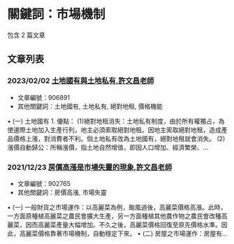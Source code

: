 # 關鍵詞：市場機制

包含 2 篇文章

## 文章列表

### 2023/02/02 [土地國有與土地私有,許文昌老師](../../articles/906891_%E5%9C%9F%E5%9C%B0%E5%9C%8B%E6%9C%89%E8%88%87%E5%9C%9F%E5%9C%B0%E7%A7%81%E6%9C%89%2C%E8%A8%B1%E6%96%87%E6%98%8C%E8%80%81%E5%B8%AB.md)
- 文章編號：906891
- 其他關鍵詞：土地國有, 土地私有, 絕對地租, 價格機能

• (一) 土地國有 1. 優點： (1)絕對地租消失：土地私有制度，由於所有權獨占，為使邊際土地加入生產行列，地主必須索取絕對地租。因地主索取絕對地租，造成產品價格上漲，對消費者不利。倘土地私有改為土地國有，絕對地租就會消失。 (2)漲價自動歸公：所稱漲價，指土地自然增值，即因人口增加、經濟繁榮、...

### 2021/12/23 [房價高漲是市場失靈的現象,許文昌老師](../../articles/902765_%E6%88%BF%E5%83%B9%E9%AB%98%E6%BC%B2%E6%98%AF%E5%B8%82%E5%A0%B4%E5%A4%B1%E9%9D%88%E7%9A%84%E7%8F%BE%E8%B1%A1%2C%E8%A8%B1%E6%96%87%E6%98%8C%E8%80%81%E5%B8%AB.md)
- 文章編號：902765
- 其他關鍵詞：房價高漲, 市場失靈

• (一) 一般財貨之市場運作：以高麗菜為例，颱風過後，高麗菜價格高漲。此時，一方面原種植高麗菜之農民會擴大生產，另一方面種植其他農作物之農民會改種高麗菜，因而高麗菜產量大幅增加。不久之後，高麗菜價格回復至原先價格水準。因此，高麗菜價格靠著市場機制，自動穩定下來。 • (二) 房屋之市場運作：房屋有...
